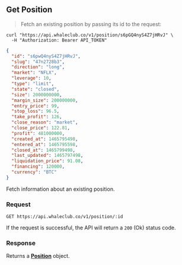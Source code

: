 ## Get Position

> Fetch an existing position by passing its id to the request: 

```shell
curl "https://api.whaleclub.co/v1/position/s6pGQ4nyS4Z7jHRvJ" \
  -H "Authorization: Bearer API_TOKEN"
```
```json
{
  "id": "s6pwQ4nyS4Z7jHRvJ",
  "slug": "47n2728b3",
  "direction": "long",
  "market": "NFLX",
  "leverage": 10,
  "type": "limit",
  "state": "closed",
  "size": 2000000000,
  "margin_size": 200000000,
  "entry_price": 99,
  "stop_loss": 96.5,
  "take_profit": 126,
  "close_reason": "market",
  "close_price": 122.81,
  "profit": 481000000,
  "created_at": 1465795498,
  "entered_at": 1465795598,
  "closed_at": 1465799498,
  "last_updated": 1465797498,
  "liquidation_price": 91.08,
  "financing": 120000,
  "currency": "BTC"
}
```

Fetch information about an existing position.

### Request

`GET https://api.whaleclub.co/v1/position/:id`

If the request is successful, the API will return a `200` (Ok) status code. 

### Response

Returns a **[Position](#position-object)** object.